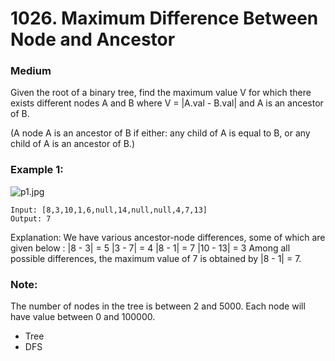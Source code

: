 # 1026. Maximum Difference Between Node and Ancestor
### Medium

Given the root of a binary tree, find the maximum value V for which there exists different nodes A and B where V = |A.val - B.val| and A is an ancestor of B.

(A node A is an ancestor of B if either: any child of A is equal to B, or any child of A is an ancestor of B.)

 

### Example 1:
![p1.jpg](p1.jpg)

```
Input: [8,3,10,1,6,null,14,null,null,4,7,13]
Output: 7
```
Explanation: 
We have various ancestor-node differences, some of which are given below :
|8 - 3| = 5
|3 - 7| = 4
|8 - 1| = 7
|10 - 13| = 3
Among all possible differences, the maximum value of 7 is obtained by |8 - 1| = 7.
 

### Note:

The number of nodes in the tree is between 2 and 5000.
Each node will have value between 0 and 100000.

* Tree
* DFS